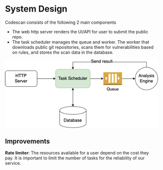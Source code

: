 # System Design

Codescan consists of the following 2 main components

- The web http server renders the UI/API for user to submit the public repo.
- The task scheduler manages the queue and worker. The worker that downloads public git repositories, scans them for vulnerabilities based on rules, and stores the scan data in the database.

![Architecture](architecture.png 'Codescan Architecture')

## Improvements

**Rate limiter**: The resources available for a user depend on the cost they pay. It is important to limit the number of tasks for the reliability of our service.
